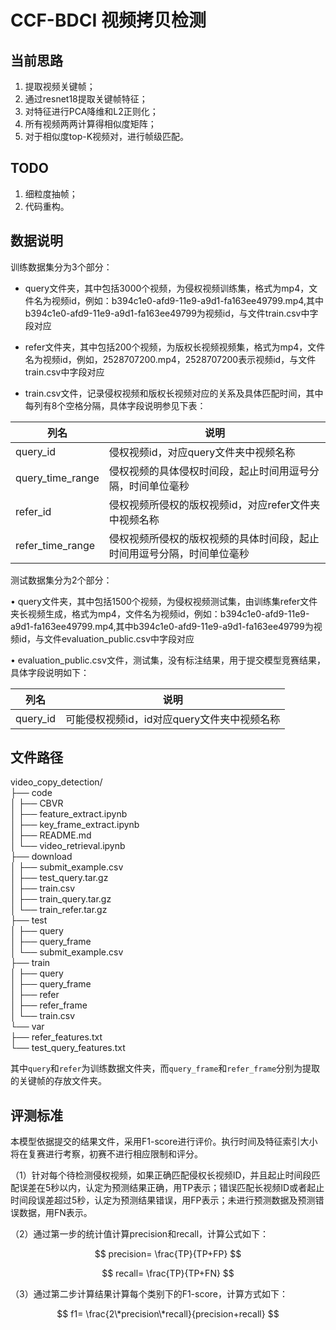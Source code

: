 # CCF-BDCI 视频拷贝检测

## 当前思路
1. 提取视频关键帧；
2. 通过resnet18提取关键帧特征；
3. 对特征进行PCA降维和L2正则化；
4. 所有视频两两计算得相似度矩阵；
5. 对于相似度top-K视频对，进行帧级匹配。

## TODO

1. 细粒度抽帧；
2. 代码重构。

## 数据说明

训练数据集分为3个部分：

* query文件夹，其中包括3000个视频，为侵权视频训练集，格式为mp4，文件名为视频id，例如：b394c1e0-afd9-11e9-a9d1-fa163ee49799.mp4,其中b394c1e0-afd9-11e9-a9d1-fa163ee49799为视频id，与文件train.csv中字段对应

* refer文件夹，其中包括200个视频，为版权长视频视频集，格式为mp4，文件名为视频id，例如，2528707200.mp4，2528707200表示视频id，与文件train.csv中字段对应

* train.csv文件，记录侵权视频和版权长视频对应的关系及具体匹配时间，其中每列有8个空格分隔，具体字段说明参见下表：

| 列名             | 说明                                                         |
| ---------------- | ------------------------------------------------------------ |
| query_id         | 侵权视频id，对应query文件夹中视频名称                        |
| query_time_range | 侵权视频的具体侵权时间段，起止时间用逗号分隔，时间单位毫秒   |
| refer_id         | 侵权视频所侵权的版权视频id，对应refer文件夹中视频名称        |
| refer_time_range | 侵权视频所侵权的版权视频的具体时间段，起止时间用逗号分隔，时间单位毫秒 |

测试数据集分为2个部分：

• query文件夹，其中包括1500个视频，为侵权视频测试集，由训练集refer文件夹长视频生成，格式为mp4，文件名为视频id，例如：b394c1e0-afd9-11e9-a9d1-fa163ee49799.mp4,其中b394c1e0-afd9-11e9-a9d1-fa163ee49799为视频id，与文件evaluation_public.csv中字段对应

• evaluation_public.csv文件，测试集，没有标注结果，用于提交模型竞赛结果，具体字段说明如下：

| 列名     | 说明                                        |
| -------- | ------------------------------------------- |
| query_id | 可能侵权视频id，id对应query文件夹中视频名称 |

## 文件路径

video_copy_detection/  
├── code  
│   ├── CBVR  
│   ├── feature_extract.ipynb  
│   ├── key_frame_extract.ipynb  
│   ├── README.md  
│   └── video_retrieval.ipynb  
├── download  
│   ├── submit_example.csv  
│   ├── test_query.tar.gz  
│   ├── train.csv  
│   ├── train_query.tar.gz  
│   └── train_refer.tar.gz  
├── test  
│   ├── query  
│   ├── query_frame  
│   └── submit_example.csv  
├── train  
│   ├── query  
│   ├── query_frame  
│   ├── refer  
│   ├── refer_frame  
│   └── train.csv  
└── var  
    ├── refer_features.txt  
    └── test_query_features.txt  

其中`query`和`refer`为训练数据文件夹，而`query_frame`和`refer_frame`分别为提取的关键帧的存放文件夹。

## 评测标准

本模型依据提交的结果文件，采用F1-score进行评价。执行时间及特征索引大小将在复赛进行考察，初赛不进行相应限制和评分。

（1）针对每个待检测侵权视频，如果正确匹配侵权长视频ID，并且起止时间段匹配误差在5秒以内，认定为预测结果正确，用TP表示；错误匹配长视频ID或者起止时间段误差超过5秒，认定为预测结果错误，用FP表示；未进行预测数据及预测错误数据，用FN表示。

（2）通过第一步的统计值计算precision和recall，计算公式如下：

$$
precision= \frac{TP}{TP+FP}
$$	
 
$$
recall= \frac{TP}{TP+FN}
$$	

（3）通过第二步计算结果计算每个类别下的F1-score，计算方式如下：

$$
f1= \frac{2\*precision\*recall}{precision+recall}
$$